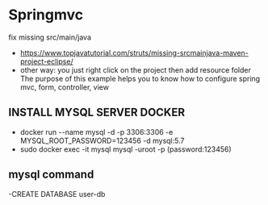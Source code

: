 # Springmvc
fix missing src/main/java
- https://www.topjavatutorial.com/struts/missing-srcmainjava-maven-project-eclipse/ 
- other way: you just right click on the project then add resource folder
The purpose of this example helps you to know how to configure spring mvc, form, controller, view
## INSTALL MYSQL SERVER DOCKER 
- docker run --name mysql -d -p 3306:3306 -e MYSQL_ROOT_PASSWORD=123456 -d mysql:5.7
- sudo docker exec -it mysql  mysql -uroot -p  (password:123456)

## mysql command
-CREATE DATABASE user-db